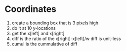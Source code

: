 # Coordinates

1. create a bounding box that is 3 pixels high
2. do it at 10 y-locations
3. get the x[left] and x[right]
4. diff is the ratio of the x[right]-x[left]/w
   diff is unit-less
5. cumul is the cummulative of diff
